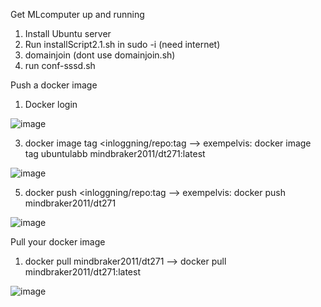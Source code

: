 Get MLcomputer up and running
1) Install Ubuntu server
2) Run installScript2.1.sh in sudo -i (need internet)
3) domainjoin (dont use domainjoin.sh)
4) run conf-sssd.sh

 
Push a docker image
1) Docker login

![image](https://github.com/user-attachments/assets/327a1c2e-c498-4eac-a494-70b4f51346de)

3) docker image tag <namn-image> <inloggning/repo:tag --> exempelvis: docker image tag ubuntulabb mindbraker2011/dt271:latest

![image](https://github.com/user-attachments/assets/4f585a91-7201-4ffd-9076-b3c3f9277fd6)

5) docker push <inloggning/repo:tag --> exempelvis: docker push mindbraker2011/dt271
   
![image](https://github.com/user-attachments/assets/5d4dcc34-d3a2-40d8-8440-8804bebab25a)


Pull your docker image
1) docker pull mindbraker2011/dt271 --> docker pull mindbraker2011/dt271:latest

![image](https://github.com/user-attachments/assets/5d1e7a0c-d9b3-4e2a-9686-57cc2a748e9f)
